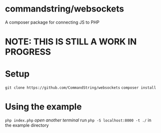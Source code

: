# commandstring/websockets #
A composer package for connecting JS to PHP

# NOTE: THIS IS STILL A WORK IN PROGRESS #

# Setup

`git clone https://github.com/CommandString/websockets`
`composer install`

# Using the example #
`php index.php`
*open another terminal*
run `php -S localhost:8000 -t ./` in the example directory